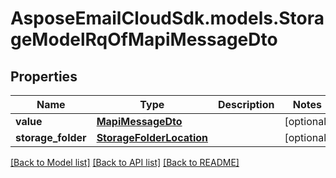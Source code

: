 # AsposeEmailCloudSdk.models.StorageModelRqOfMapiMessageDto
## Properties
Name | Type | Description | Notes
------------ | ------------- | ------------- | -------------
**value** | [**MapiMessageDto**](MapiMessageDto.md) |  | [optional] 
**storage_folder** | [**StorageFolderLocation**](StorageFolderLocation.md) |  | [optional] 



[[Back to Model list]](README.md#documentation-for-models) [[Back to API list]](README.md#documentation-for-api-endpoints) [[Back to README]](README.md)


